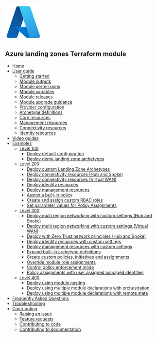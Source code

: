 <!-- markdownlint-disable first-line-h1 -->
![Azure logo](media/azure.svg)

## Azure landing zones Terraform module

- [Home][wiki_home]
- [User guide][wiki_user_guide]
  - [Getting started][wiki_getting_started]
  - [Module outputs][wiki_module_outputs]
  - [Module permissions][wiki_module_permissions]
  - [Module variables][wiki_module_variables]
  - [Module releases][wiki_module_releases]
  - [Module upgrade guidance][wiki_module_upgrade_guidance]
  - [Provider configuration][wiki_provider_configuration]
  - [Archetype definitions][wiki_archetype_definitions]
  - [Core resources][wiki_core_resources]
  - [Management resources][wiki_management_resources]
  - [Connectivity resources][wiki_connectivity_resources]
  - [Identity resources][wiki_identity_resources]
- [Video guides][wiki_video_guides]
- [Examples][wiki_examples]
  - [Level 100][wiki_examples_level_100]
    - [Deploy default configuration][wiki_deploy_default_configuration]
    - [Deploy demo landing zone archetypes][wiki_deploy_demo_landing_zone_archetypes]
  - [Level 200][wiki_examples_level_200]
    - [Deploy custom Landing Zone Archetypes][wiki_deploy_custom_landing_zone_archetypes]
    - [Deploy connectivity resources (Hub and Spoke)][wiki_deploy_connectivity_resources]
    - [Deploy connectivity resources (Virtual WAN)][wiki_deploy_virtual_wan_resources]
    - [Deploy identity resources][wiki_deploy_identity_resources]
    - [Deploy management resources][wiki_deploy_management_resources]
    - [Assign a built-in policy][wiki_assign_a_built_in_policy]
    - [Create and assign custom RBAC roles][wiki_create_and_assign_custom_rbac_roles]
    - [Set parameter values for Policy Assignments][wiki_set_parameter_values_for_policy_assignments]
  - [Level 300][wiki_examples_level_300]
    - [Deploy multi region networking with custom settings (Hub and Spoke)][wiki_deploy_connectivity_resources_custom]
    - [Deploy multi region networking with custom settings (Virtual WAN)][wiki_deploy_virtual_wan_resources_custom]
    - [Deploy with Zero Trust network principles (Hub and Spoke)][wiki_deploy_ZT_network]
    - [Deploy identity resources with custom settings][wiki_deploy_identity_resources_custom]
    - [Deploy management resources with custom settings][wiki_deploy_management_resources_custom]
    - [Expand built-in archetype definitions][wiki_expand_built_in_archetype_definitions]
    - [Create custom policies, initiatives and assignments][wiki_create_custom_policies_policy_sets_and_assignments]
    - [Override module role assignments][wiki_override_module_role_assignments]
    - [Control policy enforcement mode]([Examples]-Deploy-policies-without-enforcing-them)
    - [Policy assignments with user assigned managed identities]([Examples]-Configure-Policy-UserAssignedIdentity)
  - [Level 400][wiki_examples_level_400]
    - [Deploy using module nesting][wiki_deploy_using_module_nesting]
    - [Deploy using multiple module declarations with orchestration][wiki_deploy_using_multiple_module_declarations_with_orchestration]
    - [Deploy using multiple module declarations with remote state][wiki_deploy_using_multiple_module_declarations_with_remote_state]
- [Frequently Asked Questions][wiki_frequently_asked_questions]
- [Troubleshooting][wiki_troubleshooting]
- [Contributing][wiki_contributing]
  - [Raising an issue][wiki_raising_an_issue]
  - [Feature requests][wiki_feature_requests]
  - [Contributing to code][wiki_contributing_to_code]
  - [Contributing to documentation][wiki_contributing_to_documentation]

[//]: # "************************"
[//]: # "INSERT LINK LABELS BELOW"
[//]: # "************************"

[wiki_home]:                                                         Home "Wiki - Home"
[wiki_user_guide]:                                                   User-Guide "Wiki - User guide"
[wiki_getting_started]:                                              %5BUser-Guide%5D-Getting-Started "Wiki - Getting started"
[wiki_module_outputs]:                                               %5BUser-Guide%5D-Module-Outputs "Wiki - Module outputs"
[wiki_module_permissions]:                                           %5BUser-Guide%5D-Module-Permissions "Wiki - Module permissions"
[wiki_module_variables]:                                             %5BUser-Guide%5D-Module-Variables "Wiki - Module variables"
[wiki_module_releases]:                                              %5BUser-Guide%5D-Module-Releases "Wiki - Module releases"
[wiki_module_upgrade_guidance]:                                      %5BUser-Guide%5D-Module-upgrade-guidance "Wiki - Module upgrade guidance"
[wiki_provider_configuration]:                                       %5BUser-Guide%5D-Provider-Configuration "Wiki - Provider configuration"
[wiki_archetype_definitions]:                                        %5BUser-Guide%5D-Archetype-Definitions "Wiki - Archetype definitions"
[wiki_core_resources]:                                               %5BUser-Guide%5D-Core-Resources "Wiki - Core resources"
[wiki_management_resources]:                                         %5BUser-Guide%5D-Management-Resources "Wiki - Management resources"
[wiki_connectivity_resources]:                                       %5BUser-Guide%5D-Connectivity-Resources "Wiki - Connectivity resources"
[wiki_identity_resources]:                                           %5BUser-Guide%5D-Identity-Resources "Wiki - Identity resources"
[wiki_video_guides]:                                                 Video-guides "Wiki - Video guides"
[wiki_examples]:                                                     Examples "Wiki - Examples"
[wiki_examples_level_100]:                                           Examples#basic-level-100 "Wiki - Examples - Basic (Level 100)"
[wiki_examples_level_200]:                                           Examples#intermediate-level-200 "Wiki - Examples - Intermediate (Level 200)"
[wiki_examples_level_300]:                                           Examples#advanced-level-300 "Wiki - Examples - Advanced (Level 300)"
[wiki_examples_level_400]:                                           Examples#advanced-level-400 "Wiki - Examples - Expert (Level 400)"
[wiki_deploy_default_configuration]:                                 %5BExamples%5D-Deploy-Default-Configuration "Wiki - Deploy default configuration"
[wiki_deploy_demo_landing_zone_archetypes]:                          %5BExamples%5D-Deploy-Demo-Landing-Zone-Archetypes "Wiki - Deploy demo landing zone archetypes"
[wiki_deploy_custom_landing_zone_archetypes]:                        %5BExamples%5D-Deploy-Custom-Landing-Zone-Archetypes "Wiki - Deploy custom landing zone archetypes"
[wiki_deploy_management_resources]:                                  %5BExamples%5D-Deploy-Management-Resources "Wiki - Deploy management resources"
[wiki_deploy_management_resources_custom]:                           %5BExamples%5D-Deploy-Management-Resources-With-Custom-Settings "Wiki - Deploy management resources with custom settings"
[wiki_deploy_connectivity_resources]:                                %5BExamples%5D-Deploy-Connectivity-Resources "Wiki - Deploy connectivity resources (Hub and Spoke)"
[wiki_deploy_connectivity_resources_custom]:                         %5BExamples%5D-Deploy-Multi-Region-Networking-With-Custom-Settings "Wiki - Deploy connectivity resources with custom settings (Hub and Spoke)"
[wiki_deploy_virtual_wan_resources]:                                 %5BExamples%5D-Deploy-Virtual-WAN-Resources "Wiki - Deploy connectivity resources (Virtual WAN)"
[wiki_deploy_virtual_wan_resources_custom]:                          %5BExamples%5D-Deploy-Virtual-WAN-Multi-Region-With-Custom-Settings "Wiki - Deploy connectivity resources with custom settings (Virtual WAN)"
[wiki_deploy_identity_resources]:                                    %5BExamples%5D-Deploy-Identity-Resources "Wiki - Deploy identity resources"
[wiki_deploy_identity_resources_custom]:                             %5BExamples%5D-Deploy-Identity-Resources-With-Custom-Settings "Wiki - Deploy identity resources with custom settings"
[wiki_deploy_using_module_nesting]:                                  %5BExamples%5D-Deploy-Using-Module-Nesting "Wiki - Deploy using module nesting"
[wiki_deploy_using_multiple_module_declarations_with_orchestration]: %5BExamples%5D-Deploy-using-multiple-module-declarations-with-orchestration "Wiki - Deploy using multiple module declarations with orchestration"
[wiki_deploy_using_multiple_module_declarations_with_remote_state]:  %5BExamples%5D-Deploy-using-multiple-module-declarations-with-remote-state "Wiki - Deploy using multiple module declarations with remote state"
[wiki_frequently_asked_questions]:                                   Frequently-Asked-Questions "Wiki - Frequently Asked Questions"
[wiki_troubleshooting]:                                              Troubleshooting "Wiki - Troubleshooting"
[wiki_contributing]:                                                 Contributing "Wiki - Contributing"
[wiki_raising_an_issue]:                                             Raising-an-Issue "Wiki - Raising an issue"
[wiki_feature_requests]:                                             Feature-Requests "Wiki - Feature requests"
[wiki_contributing_to_code]:                                         Contributing-to-Code "Wiki - Contributing to code"
[wiki_contributing_to_documentation]:                                Contributing-to-Documentation "Wiki - Contributing to documentation"
[wiki_expand_built_in_archetype_definitions]:                        %5BExamples%5D-Expand-Built-in-Archetype-Definitions "Wiki - Expand built-in archetype definitions"
[wiki_override_module_role_assignments]:                             %5BExamples%5D-Override-Module-Role-Assignments "Wiki - Override module role assignments"
[wiki_set_parameter_values_for_policy_assignments]:                  %5BExamples%5D-Set-parameter-values-for-Policy-Assignments "Wiki - Set parameter values for Policy Assignments"
[wiki_create_custom_policies_policy_sets_and_assignments]:           %5BExamples%5D-Create-Custom-Policies-Policy-Sets-and-Assignments "Wiki - Create custom policies, initiatives and assignments"
[wiki_assign_a_built_in_policy]:                                     %5BExamples%5D-Assign-a-Built-in-Policy "Wiki - Assign a built-in policy"
[wiki_create_and_assign_custom_rbac_roles]:                          %5BExamples%5D-Create-and-Assign-Custom-RBAC-Roles "Wiki - Create and assign custom RBAC roles"
[wiki_deploy_ZT_network]:                                                    %5BExamples%5D-Deploy-ZT-Network "Wiki - Deploy with Zero Trust network principles (Hub and Spoke)"
